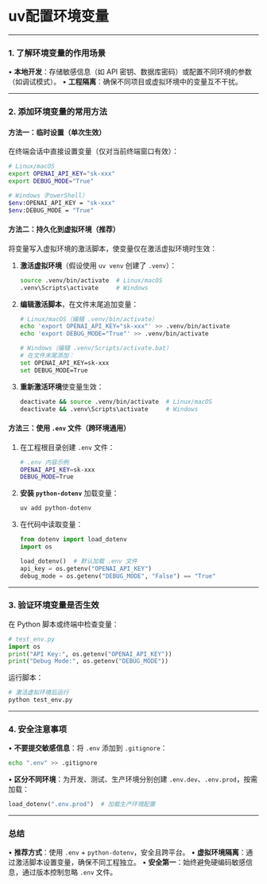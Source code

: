 
# uv配置环境变量

---

### **1. 了解环境变量的作用场景**
• **本地开发**：存储敏感信息（如 API 密钥、数据库密码）或配置不同环境的参数（如调试模式）。
• **工程隔离**：确保不同项目或虚拟环境中的变量互不干扰。

---

### **2. 添加环境变量的常用方法**

#### **方法一：临时设置（单次生效）**
在终端会话中直接设置变量（仅对当前终端窗口有效）：
```bash
# Linux/macOS
export OPENAI_API_KEY="sk-xxx"
export DEBUG_MODE="True"

# Windows（PowerShell）
$env:OPENAI_API_KEY = "sk-xxx"
$env:DEBUG_MODE = "True"
```

#### **方法二：持久化到虚拟环境（推荐）**
将变量写入虚拟环境的激活脚本，使变量仅在激活虚拟环境时生效：
1. **激活虚拟环境**（假设使用 `uv venv` 创建了 `.venv`）：
   ```bash
   source .venv/bin/activate  # Linux/macOS
   .venv\Scripts\activate     # Windows
   ```
2. **编辑激活脚本**，在文件末尾追加变量：
   ```bash
   # Linux/macOS（编辑 .venv/bin/activate）
   echo 'export OPENAI_API_KEY="sk-xxx"' >> .venv/bin/activate
   echo 'export DEBUG_MODE="True"' >> .venv/bin/activate

   # Windows（编辑 .venv/Scripts/activate.bat）
   # 在文件末尾添加：
   set OPENAI_API_KEY=sk-xxx
   set DEBUG_MODE=True
   ```
3. **重新激活环境**使变量生效：
   ```bash
   deactivate && source .venv/bin/activate  # Linux/macOS
   deactivate && .venv\Scripts\activate     # Windows
   ```

#### **方法三：使用 `.env` 文件（跨环境通用）**
1. 在工程根目录创建 `.env` 文件：
   ```bash
   # .env 内容示例
   OPENAI_API_KEY=sk-xxx
   DEBUG_MODE=True
   ```
2. **安装 `python-dotenv`** 加载变量：
   ```bash
   uv add python-dotenv
   ```
3. 在代码中读取变量：
   ```python
   from dotenv import load_dotenv
   import os

   load_dotenv()  # 默认加载 .env 文件
   api_key = os.getenv("OPENAI_API_KEY")
   debug_mode = os.getenv("DEBUG_MODE", "False") == "True"
   ```

---

### **3. 验证环境变量是否生效**
在 Python 脚本或终端中检查变量：
```python
# test_env.py
import os
print("API Key:", os.getenv("OPENAI_API_KEY"))
print("Debug Mode:", os.getenv("DEBUG_MODE"))
```
运行脚本：
```bash
# 激活虚拟环境后运行
python test_env.py
```

---

### **4. 安全注意事项**
• **不要提交敏感信息**：将 `.env` 添加到 `.gitignore`：
  ```bash
  echo ".env" >> .gitignore
  ```
• **区分不同环境**：为开发、测试、生产环境分别创建 `.env.dev`、`.env.prod`，按需加载：
  ```python
  load_dotenv(".env.prod")  # 加载生产环境配置
  ```

---

### **总结**
• **推荐方式**：使用 `.env` + `python-dotenv`，安全且跨平台。
• **虚拟环境隔离**：通过激活脚本设置变量，确保不同工程独立。
• **安全第一**：始终避免硬编码敏感信息，通过版本控制忽略 `.env` 文件。